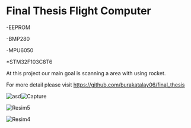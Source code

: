 # Final Thesis Flight Computer

-EEPROM

-BMP280

-MPU6050

*STM32F103C8T6

At this project our main goal is scanning a area with using rocket.

For more detail please visit https://github.com/burakatalay06/final_thesis

![asd](https://user-images.githubusercontent.com/63429097/215759918-410064a4-3165-4e7f-826a-37451db685ee.PNG)![Capture](https://user-images.githubusercontent.com/63429097/215759950-de2380e8-38e8-400d-8097-2ebad4bffed1.PNG)

![Resim5](https://user-images.githubusercontent.com/63429097/215759972-8506441d-33a3-4fa4-8cdf-b7874a0ce692.png)

![Resim4](https://user-images.githubusercontent.com/63429097/215759993-ee729bd9-818c-4ea2-bb02-b35e919a7506.png)
